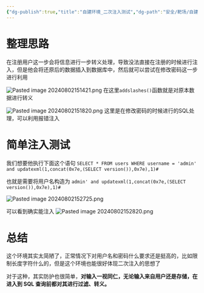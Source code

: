 ```yaml
---
{"dg-publish":true,"title":"自建环境_二次注入测试","dg-path":"安全/靶场/自建环境_二次注入测试.md","permalink":"/安全/靶场/自建环境_二次注入测试/","dgPassFrontmatter":true}
---
```


# 整理思路

在注册用户这一步会将信息进行一步转义处理，导致没法直接在注册的时候进行注入，但是他会将还原后的数据插入到数据库中，然后就可以尝试在修改密码这一步进行利用



![Pasted image 20240802151421.png](/img/user/picture/Pasted%20image%2020240802151421.png)
在这里`addslashes()`函数就是对原本数据进行转义


![Pasted image 20240802151820.png](/img/user/picture/Pasted%20image%2020240802151820.png)
这里是在修改密码的时候进行的SQL处理，可以利用报错注入


# 简单注入测试

我们想要他执行下面这个语句
`SELECT * FROM users WHERE username = 'admin' and updatexml(1,concat(0x7e,(SELECT version()),0x7e),1)#`


也就是需要将用户名构造为
`admin' and updatexml(1,concat(0x7e,(SELECT version()),0x7e),1)#`

![Pasted image 20240802152725.png](/img/user/picture/Pasted%20image%2020240802152725.png)



可以看到确实能注入
![Pasted image 20240802152820.png](/img/user/picture/Pasted%20image%2020240802152820.png)




# 总结

这个环境其实太简陋了，正常情况下对用户名和密码什么要求还是挺高的，比如限制长度字符什么的，但是这个环境也能很好体现二次注入的思想了

对于这种，其实防护也很简单，**对输入一视同仁，无论输入来自用户还是存储，在进入到 SQL 查询前都对其进行过滤、转义。**
